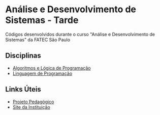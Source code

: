 # Análise e Desenvolvimento de Sistemas - Tarde
Códigos desenvolvidos durante o curso "Análise e Desenvolvimento de Sistemas" da FATEC São Paulo

## Disciplinas
- [Algoritmos e Lógica de Programação](IAL-002/)
- [Linguagem de Programação](ILP-010/)

## Links Úteis
- [Projeto Pedagógico](http://www.fatecsp.br/paginas/proj_ped_ads.pdf)
- [Site da Instituição](http://www.fatecsp.br)
